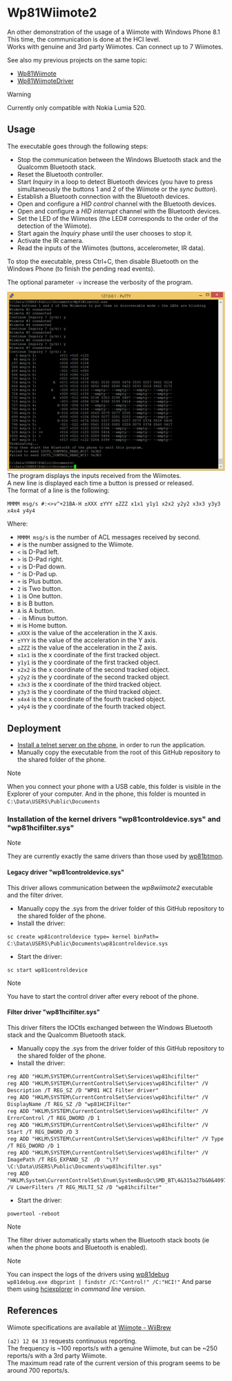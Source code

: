 # Wp81Wiimote2

An other demonstration of the usage of a Wiimote with Windows Phone 8.1  
This time, the communication is done at the HCI level.  
Works with genuine and 3rd party Wiimotes. 
Can connect up to 7 Wiimotes.

See also my previous projects on the same topic:  
- [Wp81Wiimote](https://github.com/fredericGette/Wp81Wiimote)
- [Wp81WiimoteDriver](https://github.com/fredericGette/Wp81WiimoteDriver)

> [!WARNING]
> Currently only compatible with Nokia Lumia 520.  

## Usage

The executable goes through the following steps:  
- Stop the communication between the Windows Bluetooth stack and the Qualcomm Bluetooth stack.  
- Reset the Bluetooth controller.  
- Start *Inquiry* in a loop to detect Bluetooth devices (you have to press simultaneously the buttons 1 and 2 of the Wiimote or the _sync button_). 
- Establish a Bluetooth connection with the Bluetooth devices.
- Open and configure a *HID control* channel with the Bluetooth devices.
- Open and configure a *HID interrupt* channel with the Bluetooth devices.
- Set the LED of the Wiimotes (the LED# corresponds to the order of the detection of the Wiimote).
- Start again the *Inquiry* phase until the user chooses to stop it.
- Activate the IR camera.
- Read the inputs of the Wiimotes (buttons, accelerometer, IR data).

To stop the executable, press Ctrl+C, then disable Bluetooth on the Windows Phone (to finish the pending read events).  

The optional parameter `-v` increase the verbosity of the program.

![Example](Capture01.PNG)
The program displays the inputs received from the Wiimotes.  
A new line is displayed each time a button is pressed or released.  
The format of a line is the following:  
```
MMMM msg/s #:<>v^+21BA-H ±XXX ±YYY ±ZZZ x1x1 y1y1 x2x2 y2y2 x3x3 y3y3 x4x4 y4y4
```
Where:
- `MMMM msg/s` is the number of ACL messages received by second.
- `#` is the number assigned to the Wiimote.
- `<` is D-Pad left.
- `>` is D-Pad right.
- `v` is D-Pad down.
- `^` is D-Pad up.
- `+` is Plus button.
- `2` is Two button.
- `1` is One button.
- `B` is B button.
- `A` is A button.
- `-` is Minus button.
- `H` is Home button.
- `±XXX` is the value of the acceleration in the X axis.
- `±YYY` is the value of the acceleration in the Y axis.
- `±ZZZ` is the value of the acceleration in the Z axis.
- `x1x1` is the x coordinate of the first tracked object.
- `y1y1` is the y coordinate of the first tracked object.
- `x2x2` is the x coordinate of the second tracked object.
- `y2y2` is the y coordinate of the second tracked object.
- `x3x3` is the x coordinate of the third tracked object.
- `y3y3` is the y coordinate of the third tracked object.
- `x4x4` is the x coordinate of the fourth tracked object.
- `y4y4` is the y coordinate of the fourth tracked object.
  
## Deployment

- [Install a telnet server on the phone](https://github.com/fredericGette/wp81documentation/tree/main/telnetOverUsb#readme), in order to run the application.  
- Manually copy the executable from the root of this GitHub repository to the shared folder of the phone.
> [!NOTE]
> When you connect your phone with a USB cable, this folder is visible in the Explorer of your computer. And in the phone, this folder is mounted in `C:\Data\USERS\Public\Documents`  

### Installation of the kernel drivers "wp81controldevice.sys" and "wp81hcifilter.sys"

> [!NOTE]
> They are currently exactly the same drivers than those used by [wp81btmon](https://github.com/fredericGette/wp81btmon).  

#### Legacy driver "wp81controldevice.sys"

This driver allows communication between the *wp8wiimote2* executable and the filter driver.

- Manually copy the .sys from the driver folder of this GitHub repository to the shared folder of the phone.
- Install the driver:
```
sc create wp81controldevice type= kernel binPath= C:\Data\USERS\Public\Documents\wp81controldevice.sys
```
- Start the driver:
```
sc start wp81controldevice
```

> [!NOTE]
> You have to start the control driver after every reboot of the phone.  

#### Filter driver "wp81hcifilter.sys"

This driver filters the IOCtls exchanged between the Windows Bluetooth stack and the Qualcomm Bluetooth stack.

- Manually copy the .sys from the driver folder of this GitHub repository to the shared folder of the phone.
- Install the driver:
```
reg ADD "HKLM\SYSTEM\CurrentControlSet\Services\wp81hcifilter"
reg ADD "HKLM\SYSTEM\CurrentControlSet\Services\wp81hcifilter" /V Description /T REG_SZ /D "WP81 HCI Filter driver"
reg ADD "HKLM\SYSTEM\CurrentControlSet\Services\wp81hcifilter" /V DisplayName /T REG_SZ /D "wp81HCIFilter"
reg ADD "HKLM\SYSTEM\CurrentControlSet\Services\wp81hcifilter" /V ErrorControl /T REG_DWORD /D 1
reg ADD "HKLM\SYSTEM\CurrentControlSet\Services\wp81hcifilter" /V Start /T REG_DWORD /D 3
reg ADD "HKLM\SYSTEM\CurrentControlSet\Services\wp81hcifilter" /V Type /T REG_DWORD /D 1
reg ADD "HKLM\SYSTEM\CurrentControlSet\Services\wp81hcifilter" /V ImagePath /T REG_EXPAND_SZ  /D  "\??\C:\Data\USERS\Public\Documents\wp81hcifilter.sys"
reg ADD "HKLM\System\CurrentControlSet\Enum\SystemBusQc\SMD_BT\4&315a27b&0&4097" /V LowerFilters /T REG_MULTI_SZ /D "wp81hcifilter"
```
- Start the driver:
```
powertool -reboot
```

> [!NOTE]
> The filter driver automatically starts when the Bluetooth stack boots (ie when the phone boots and Bluetooth is enabled).

> [!NOTE]
> You can inspect the logs of the drivers using [wp81debug](https://github.com/fredericGette/wp81debug)  
> `wp81debug.exe dbgprint | findstr /C:"Control!" /C:"HCI!"`
> And parse them using [hciexplorer](https://github.com/fredericGette/hciexplorer) in *command line* version.

## References

Wiimote specifications are available at [Wiimote - WiiBrew](https://wiibrew.org/wiki/Wiimote)

`(a2) 12 04 33` requests continuous reporting.  
The frequency is ~100 reports/s with a genuine Wiimote, but can be ~250 reports/s with a 3rd party Wiimote.  
The maximum read rate of the current version of this program seems to be around 700 reports/s.  
